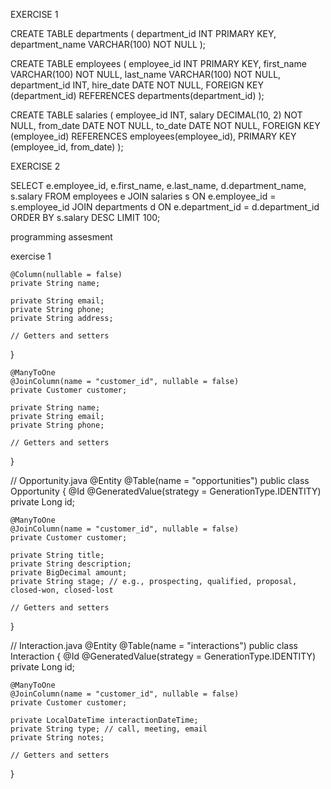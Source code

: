 EXERCISE 1

CREATE TABLE departments (
    department_id INT PRIMARY KEY,
    department_name VARCHAR(100) NOT NULL
);

CREATE TABLE employees (
    employee_id INT PRIMARY KEY,
    first_name VARCHAR(100) NOT NULL,
    last_name VARCHAR(100) NOT NULL,
    department_id INT,
    hire_date DATE NOT NULL,
    FOREIGN KEY (department_id) REFERENCES departments(department_id)
);

CREATE TABLE salaries (
    employee_id INT,
    salary DECIMAL(10, 2) NOT NULL,
    from_date DATE NOT NULL,
    to_date DATE NOT NULL,
    FOREIGN KEY (employee_id) REFERENCES employees(employee_id),
    PRIMARY KEY (employee_id, from_date)
);

EXERCISE 2

SELECT e.employee_id, e.first_name, e.last_name, d.department_name, s.salary
FROM employees e
JOIN salaries s ON e.employee_id = s.employee_id
JOIN departments d ON e.department_id = d.department_id
ORDER BY s.salary DESC
LIMIT 100;

programming assesment

exercise 1


    @Column(nullable = false)
    private String name;

    private String email;
    private String phone;
    private String address;

    // Getters and setters
}



    @ManyToOne
    @JoinColumn(name = "customer_id", nullable = false)
    private Customer customer;

    private String name;
    private String email;
    private String phone;

    // Getters and setters
}

// Opportunity.java
@Entity
@Table(name = "opportunities")
public class Opportunity {
    @Id
    @GeneratedValue(strategy = GenerationType.IDENTITY)
    private Long id;

    @ManyToOne
    @JoinColumn(name = "customer_id", nullable = false)
    private Customer customer;

    private String title;
    private String description;
    private BigDecimal amount;
    private String stage; // e.g., prospecting, qualified, proposal, closed-won, closed-lost

    // Getters and setters
}

// Interaction.java
@Entity
@Table(name = "interactions")
public class Interaction {
    @Id
    @GeneratedValue(strategy = GenerationType.IDENTITY)
    private Long id;

    @ManyToOne
    @JoinColumn(name = "customer_id", nullable = false)
    private Customer customer;

    private LocalDateTime interactionDateTime;
    private String type; // call, meeting, email
    private String notes;

    // Getters and setters
}
